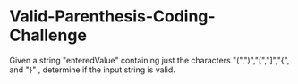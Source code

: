 # Valid-Parenthesis-Coding-Challenge
Given a string "enteredValue" containing just the characters "(",")","[","]","{", and "}" , determine if the input string is valid.
